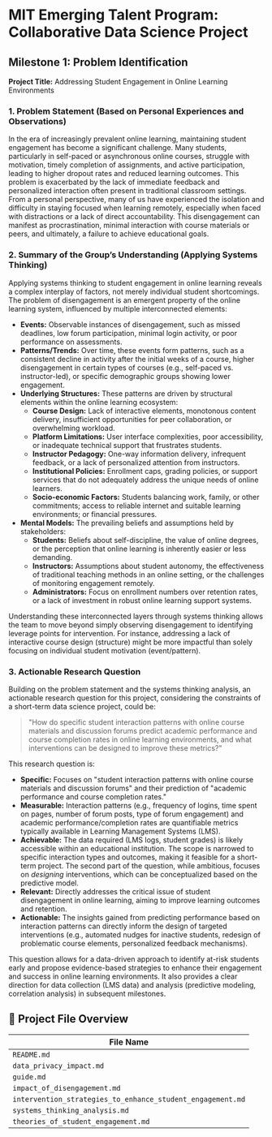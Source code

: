 # MIT Emerging Talent Program: Collaborative Data Science Project

## Milestone 1: Problem Identification

**Project Title:** Addressing Student Engagement in Online Learning Environments

### 1. Problem Statement (Based on Personal Experiences and Observations)

In the era of increasingly prevalent online learning, maintaining student
engagement has become a significant challenge. Many students, particularly in
self-paced or asynchronous online courses, struggle with motivation, timely
completion of assignments, and active participation, leading to higher dropout
rates and reduced learning outcomes. This problem is exacerbated by the lack of
immediate feedback and personalized interaction often present in traditional
classroom settings. From a personal perspective, many of us have experienced
the isolation and difficulty in staying focused when learning remotely,
especially when faced with distractions or a lack of direct accountability.
This disengagement can manifest as procrastination, minimal interaction with
course materials or peers, and ultimately, a failure to achieve educational goals.

### 2. Summary of the Group’s Understanding (Applying Systems Thinking)

Applying systems thinking to student engagement in online learning reveals a
complex interplay of factors, not merely individual student shortcomings.
The problem of disengagement is an emergent property of the online learning
system, influenced by multiple interconnected elements:

* **Events:** Observable instances of disengagement, such as missed deadlines,
low forum participation, minimal login activity, or poor performance on assessments.
* **Patterns/Trends:** Over time, these events form patterns, such as a
consistent decline in activity after the initial weeks of a course,
higher disengagement in certain types of courses
(e.g., self-paced vs. instructor-led), or specific demographic groups showing
lower engagement.
* **Underlying Structures:** These patterns are driven by structural elements
within the online learning ecosystem:
  * **Course Design:** Lack of interactive elements,
  monotonous content delivery, insufficient opportunities for peer collaboration,
  or overwhelming workload.
  * **Platform Limitations:** User interface complexities, poor accessibility,
  or inadequate technical support that frustrates students.
  * **Instructor Pedagogy:** One-way information delivery, infrequent feedback,
  or a lack of personalized attention from instructors.
  * **Institutional Policies:** Enrollment caps, grading policies, or support
  services that do not adequately address the unique needs of online learners.
  * **Socio-economic Factors:** Students balancing work, family, or other
  commitments; access to reliable internet and suitable learning environments;
  or financial pressures.
* **Mental Models:** The prevailing beliefs and assumptions held by stakeholders:
  * **Students:** Beliefs about self-discipline, the value of online degrees,
  or the perception that online learning is inherently easier or less demanding.
  * **Instructors:** Assumptions about student autonomy, the effectiveness of
  traditional teaching methods in an online setting, or the challenges of
  monitoring engagement remotely.
  * **Administrators:** Focus on enrollment numbers over retention rates, or a
  lack of investment in robust online learning support systems.

Understanding these interconnected layers through systems thinking allows the
team to move beyond simply observing disengagement to identifying leverage
points for intervention. For instance, addressing a lack of interactive course
design (structure) might be more impactful than solely focusing on individual
student motivation (event/pattern).

### 3. Actionable Research Question

Building on the problem statement and the systems thinking analysis, an
actionable research question for this project, considering the constraints of a
short-term data science project, could be:

> "How do specific student interaction patterns with online course materials and
> discussion forums predict academic performance and course completion rates in
> online learning environments, and what interventions can be designed to improve
> these metrics?"

This research question is:

* **Specific:** Focuses on "student interaction patterns with online course
materials and discussion forums" and their prediction of "academic performance
and course completion rates."
* **Measurable:** Interaction patterns (e.g., frequency of logins, time spent
on pages, number of forum posts, type of forum engagement) and academic
performance/completion rates are quantifiable metrics typically available in
Learning Management Systems (LMS).
* **Achievable:** The data required (LMS logs, student grades) is likely
accessible within an educational institution. The scope is narrowed to specific
interaction types and outcomes, making it feasible for a short-term project.
The second part of the question, while ambitious, focuses on *designing*
interventions, which can be conceptualized based on the predictive model.
* **Relevant:** Directly addresses the critical issue of student disengagement
in online learning, aiming to improve learning outcomes and retention.
* **Actionable:** The insights gained from predicting performance based on
interaction patterns can directly inform the design of targeted interventions
(e.g., automated nudges for inactive students, redesign of problematic course
elements, personalized feedback mechanisms).

This question allows for a data-driven approach to identify at-risk students
early and propose evidence-based strategies to enhance their engagement and
success in online learning environments. It also provides a clear direction for
data collection (LMS data) and analysis (predictive modeling, correlation analysis)
in subsequent milestones.

## 📂 Project File Overview

| File Name    |
|----------|
| `README.md`|
| `data_privacy_impact.md`|
| `guide.md`|
| `impact_of_disengagement.md`|
| `intervention_strategies_to_enhance_student_engagement.md`|
| `systems_thinking_analysis.md`|
| `theories_of_student_engagement.md`|
